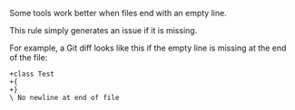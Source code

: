 
Some tools work better when files end with an empty line.

This rule simply generates an issue if it is missing.

For example, a Git diff looks like this if the empty line is missing at the end of the file:


    +class Test
    +{
    +}
    \ No newline at end of file


